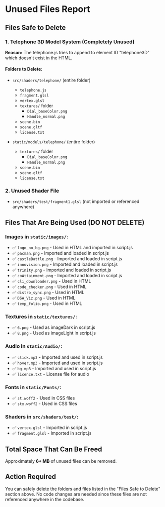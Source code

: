# Unused Files Report

## Files Safe to Delete

### 1. Telephone 3D Model System (Completely Unused)
**Reason:** The telephone.js tries to append to element ID "telephone3D" which doesn't exist in the HTML.

#### Folders to Delete:
- `src/shaders/telephone/` (entire folder)
  - `telephone.js`
  - `fragment.glsl`
  - `vertex.glsl`
  - `textures/` folder
    - `Dial_baseColor.png`
    - `Handle_normal.png`
  - `scene.bin`
  - `scene.gltf`
  - `license.txt`

- `static/models/telephone/` (entire folder)
  - `textures/` folder
    - `Dial_baseColor.png`
    - `Handle_normal.png`
  - `scene.bin`
  - `scene.gltf`
  - `license.txt`

### 2. Unused Shader File
- `src/shaders/test/fragment1.glsl` (not imported or referenced anywhere)

## Files That Are Being Used (DO NOT DELETE)

### Images in `static/images/`:
- ✅ `logo_no_bg.png` - Used in HTML and imported in script.js
- ✅ `pacman.png` - Imported and loaded in script.js
- ✅ `castleBattle.png` - Imported and loaded in script.js
- ✅ `innovision.png` - Imported and loaded in script.js
- ✅ `trinity.png` - Imported and loaded in script.js
- ✅ `coAttainment.png` - Imported and loaded in script.js
- ✅ `cli_downloader.png` - Used in HTML
- ✅ `code_checker.png` - Used in HTML
- ✅ `distro_sync.png` - Used in HTML
- ✅ `DSA_Viz.png` - Used in HTML
- ✅ `temp_folio.png` - Used in HTML

### Textures in `static/textures/`:
- ✅ `6.png` - Used as imageDark in script.js
- ✅ `8.png` - Used as imageLight in script.js

### Audio in `static/Audio/`:
- ✅ `click.mp3` - Imported and used in script.js
- ✅ `hover.mp3` - Imported and used in script.js
- ✅ `bg.mp3` - Imported and used in script.js
- ✅ `licence.txt` - License file for audio

### Fonts in `static/Fonts/`:
- ✅ `st.woff2` - Used in CSS files
- ✅ `stx.woff2` - Used in CSS files

### Shaders in `src/shaders/test/`:
- ✅ `vertex.glsl` - Imported in script.js
- ✅ `fragment.glsl` - Imported in script.js

## Total Space That Can Be Freed
Approximately **6+ MB** of unused files can be removed.

## Action Required
You can safely delete the folders and files listed in the "Files Safe to Delete" section above. No code changes are needed since these files are not referenced anywhere in the codebase. 